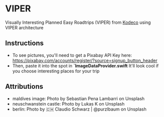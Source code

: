 # VIPER

Visually Interesting Planned Easy Roadtrips (VIPER) from [Kodeco](https://www.kodeco.com/8440907-getting-started-with-the-viper-architecture-pattern) using VIPER architecture  

## Instructions

* To see pictures, you'll need to get a Pixabay API Key here: https://pixabay.com/accounts/register/?source=signup_button_header
* Then, paste it into the spot in **`ImageDataProvider.swift** It'll look cool if you choose interesting places for your trip

## Attributions

* maldives image: Photo by Sebastian Pena Lambarri on Unsplash
* neuschwanstein castle: Photo by Lukas K on Unsplash
* berlin: Photo by 🇨🇭 Claudio Schwarz | @purzlbaum on Unsplash